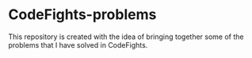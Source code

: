 # CodeFights-problems
This repository is created with the idea of bringing together some of the problems that I have solved in CodeFights.
